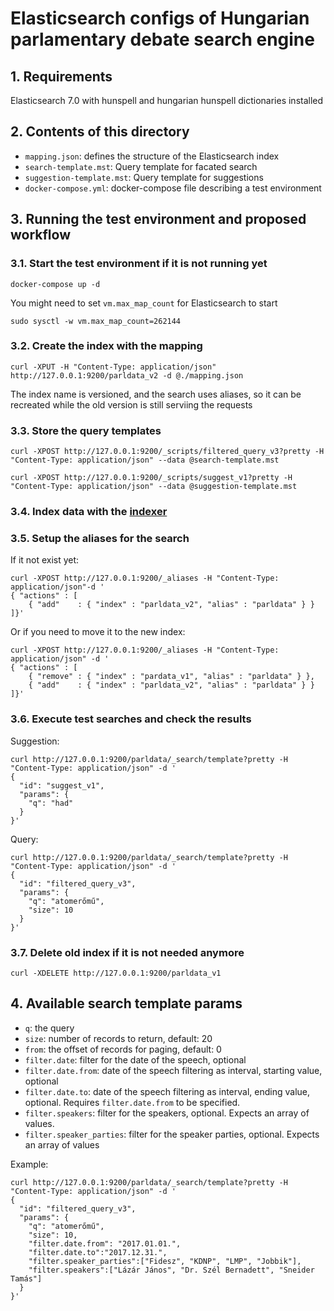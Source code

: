 # Elasticsearch configs of Hungarian parlamentary debate search engine


## 1. Requirements

Elasticsearch 7.0 with hunspell and hungarian hunspell dictionaries installed


## 2. Contents of this directory

- `mapping.json`: defines the structure of the Elasticsearch index
- `search-template.mst`: Query template for facated search
- `suggestion-template.mst`: Query template for suggestions
- `docker-compose.yml`: docker-compose file describing a test environment


## 3. Running the test environment and proposed workflow

### 3.1. Start the test environment if it is not running yet

    docker-compose up -d


You might need to set `vm.max_map_count` for Elasticsearch to start

    sudo sysctl -w vm.max_map_count=262144

### 3.2. Create the index with the mapping

    curl -XPUT -H "Content-Type: application/json" http://127.0.0.1:9200/parldata_v2 -d @./mapping.json

The index name is versioned, and the search uses aliases, so it can be recreated while the old version is still serviing the requests

### 3.3. Store the query templates

    curl -XPOST http://127.0.0.1:9200/_scripts/filtered_query_v3?pretty -H "Content-Type: application/json" --data @search-template.mst

    curl -XPOST http://127.0.0.1:9200/_scripts/suggest_v1?pretty -H "Content-Type: application/json" --data @suggestion-template.mst

### 3.4. Index data with the [indexer](https://github.com/k-monitor/parldata/tree/master/src/indexer)


### 3.5. Setup the aliases for the search

If it not exist yet:

    curl -XPOST http://127.0.0.1:9200/_aliases -H "Content-Type: application/json"-d '
    { "actions" : [
        { "add"    : { "index" : "parldata_v2", "alias" : "parldata" } }
    ]}'

Or if  you need to move it to the new index:

    curl -XPOST http://127.0.0.1:9200/_aliases -H "Content-Type: application/json" -d '
    { "actions" : [
        { "remove" : { "index" : "pardata_v1", "alias" : "parldata" } },
        { "add"    : { "index" : "parldata_v2", "alias" : "parldata" } }
    ]}'

### 3.6. Execute test searches and check the results

Suggestion:

    curl http://127.0.0.1:9200/parldata/_search/template?pretty -H "Content-Type: application/json" -d '
    {
      "id": "suggest_v1",
      "params": {
        "q": "had"
      }
    }'


Query:

    curl http://127.0.0.1:9200/parldata/_search/template?pretty -H "Content-Type: application/json" -d '
    {
      "id": "filtered_query_v3",
      "params": {
        "q": "atomerőmű",
        "size": 10
      }
    }'


### 3.7. Delete old index if it is not needed anymore

    curl -XDELETE http://127.0.0.1:9200/parldata_v1



## 4. Available search template params

- `q`: the query
- `size`: number of records to return, default: 20
- `from`: the offset of records for paging, default: 0
- `filter.date`: filter for the date of the speech, optional
- `filter.date.from`: date of the speech filtering as interval, starting value, optional
- `filter.date.to`: date of the speech filtering as interval, ending value, optional. Requires `filter.date.from` to be specified.
- `filter.speakers`: filter for the speakers, optional. Expects an array of values.
- `filter.speaker_parties`: filter for the speaker parties, optional. Expects an array of values


Example:

    curl http://127.0.0.1:9200/parldata/_search/template?pretty -H "Content-Type: application/json" -d '
    {
      "id": "filtered_query_v3",
      "params": {
        "q": "atomerőmű",
        "size": 10,
        "filter.date.from": "2017.01.01.",
        "filter.date.to":"2017.12.31.",
        "filter.speaker_parties":["Fidesz", "KDNP", "LMP", "Jobbik"],
        "filter.speakers":["Lázár János", "Dr. Szél Bernadett", "Sneider Tamás"]
      }
    }'
